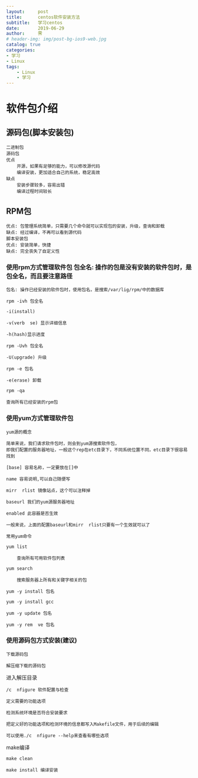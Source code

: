 ```yaml
---
layout:     post
title:      centos软件安装方法
subtitle:   学习centos
date:       2019-06-29
author:     霁
# header-img: img/post-bg-ios9-web.jpg
catalog: true
categories:
- 学习
- Linux
tags:
    - Linux
    - 学习
---
```

# 软件包介绍

## 源码包(脚本安装包)
	二进制包
	源码包
	优点 
		开源，如果有足够的能力，可以修改源代码
		编译安装，更加适合自己的系统，稳定高效
	缺点 
		安装步骤较多，容易出错
		编译过程时间较长
## RPM包
	优点: 包管理系统简单，只需要几个命令就可以实现包的安装，升级，查询和卸载
	缺点: 经过编译，不再可以看到源代码
	脚本安装包
	优点: 安装简单，快捷
	缺点: 完全丧失了自定义性

### 使用rpm方式管理软件包 包全名: 操作的包是没有安装的软件包时，是包全名，而且要注意路径

  	包名: 操作已经安装的软件包时，使用包名，是搜索/var/lig/rpm/中的数据库

  	rpm -ivh 包全名 

	-i(install)

	-v(verb  se) 显示详细信息

	-h(hash)显示进度

  	rpm -Uvh 包全名 

	-U(upgrade) 升级

  	rpm -e 包名 

	-e(erase) 卸载

  	rpm -qa 

	查询所有已经安装的rpm包

 

### 使用yum方式管理软件包 

  	yum源的概念 

	简单来说，我们请求软件包时，则会到yum源搜索软件包，
	即我们配置的服务器地址，一般这个rep在etc目录下，不同系统位置不同，etc目录下很容易找到

	[base] 容易名称，一定要放在[]中

	name 容易说明,可以自己随便写

	mirr  rlist 镜像站点，这个可以注释掉

	baseurl 我们的yum源服务器地址

	enabled 此容器是否生效

	一般来说，上面的配置baseurl和mirr  rlist只要有一个生效就可以了

  	常用yum命令 

	yum list 

		查询所有可用软件包列表

	yum search

		搜索服务器上所有和关键字相关的包

	yum -y install 包名 

	yum -y install gcc

	yum -y update 包名

	yum -y rem  ve 包名


### 使用源码包方式安装(建议)

	下载源码包

	解压缩下载的源码包

进入解压目录

	/c  nfigure 软件配置与检查 

	定义需要的功能选项

	检测系统环境是否符合安装要求

	把定义好的功能选项和检测环境的信息都写入Makefile文件，用于后续的编辑

	可以使用./c  nfigure --help来查看有哪些选项
make编译 

	make clean

	make install 编译安装

